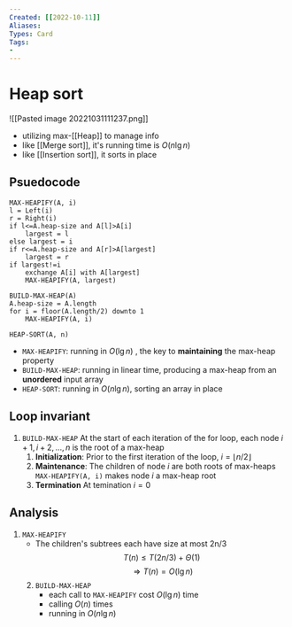 ```yaml
---
Created: [[2022-10-11]]
Aliases: 
Types: Card
Tags: 
- 
---
```

# Heap sort
![[Pasted image 20221031111237.png]]
- utilizing max-[[Heap]] to manage info
- like [[Merge sort]], it's running time is $O(n\lg n)$
- like [[Insertion sort]], it sorts in place
## Psuedocode
```Pseudocode
MAX-HEAPIFY(A, i)
l = Left(i)
r = Right(i)
if l<=A.heap-size and A[l]>A[i]
	largest = l
else largest = i
if r<=A.heap-size and A[r]>A[largest]
	largest = r
if largest!=i
	exchange A[i] with A[largest]
	MAX-HEAPIFY(A, largest)

BUILD-MAX-HEAP(A)
A.heap-size = A.length
for i = floor(A.length/2) downto 1
	MAX-HEAPIFY(A, i)

HEAP-SORT(A, n)

```
- `MAX-HEAPIFY`: running in $O(\lg n)$ , the key to **maintaining** the max-heap property
- `BUILD-MAX-HEAP`: running in linear time, producing a max-heap from an **unordered** input array
- `HEAP-SORT`: running in $O(n\lg n)$, sorting an array in place

## Loop invariant
1. `BUILD-MAX-HEAP`
   At the start of each iteration of the for loop, each node $i+1, i+2, \dots, n$ is the root of a max-heap
   1. **Initialization**: 
      Prior to the first iteration of the loop, $i=\lfloor n/2\rfloor$
   2. **Maintenance**: 
      The children of node $i$ are both roots of max-heaps
      `MAX-HEAPIFY(A, i)` makes node $i$ a max-heap root
   3. **Termination**
      At temination $i=0$
## Analysis
1. `MAX-HEAPIFY`
   - The children's subtrees each have size at most 2n/3
   $$T(n)\leq T(2n/3)+\Theta(1)$$
   $$\Rightarrow T(n)=O(\lg n)$$
   2. `BUILD-MAX-HEAP`
      - each call to `MAX-HEAPIFY` cost $O(\lg n)$ time
      - calling $O(n)$ times
      - running in $O(n\lg n)$